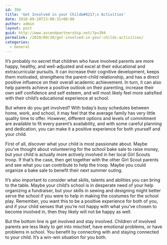 ```yaml
---
id: 394
title: 'Get Involved in your Child&#8217;s Activities'
date: 2010-09-20T13:00:31+00:00
author: admin
layout: post
guid: http://www.ascendpartnership.net/?p=394
permalink: /2010/09/20/get-involved-in-your-childs-activities/
categories:
  - General
---
```

It&#8217;s probably no secret that children who have involved parents are more happy, healthy, and well-adjusted and excel at their educational and extracurricular pursuits. It can increase their cognitive development, keeps them motivated, strengthens the parent-child relationship, and has a direct positive influence on their overall academic achievement. In turn, it can also help parents achieve a positive outlook on their parenting, increase their own self confidence and self esteem, and will most likely feel more satisfied with their child&#8217;s educational experience at school. 

But where do you get involved? With today&#8217;s busy schedules between home, work, and school, it may feel that the average family has very little quality time to offer. However, different options and levels of commitment are available to fit every parent&#8217;s availability, and with some careful planning and dedication, you can make it a positive experience for both yourself and your child. 

First of all, discover what your child is most passionate about. Maybe you&#8217;ve thought about volunteering for the school bake sale to raise money, but your child is actually more actively involved in her local Girl Scouts troop. If that&#8217;s the case, then get together with the other Girl Scout parents and see what you can contribute to help the troop. Maybe you could organize a bake sale to benefit their next summer outing. 

It&#8217;s also important to consider what skills, talents and abilities you can bring to the table. Maybe your child&#8217;s school is in desperate need of your help organizing a fundraiser, but your skills in sewing and designing might better serve the school if you were to help in making the costumes for the school play. Remember, you want this to be a positive experience for both of you, and if your child senses that you&#8217;re not happy with what you&#8217;ve chosen to become involved in, then they likely will not be happy as well. 

But the bottom line is get involved and stay involved. Children of involved parents are less likely to get into mischief, have emotional problems, or have problems in school. You benefit by connecting with and staying connected to your child. It&#8217;s a win-win situation for you both.